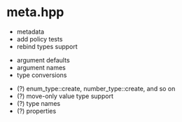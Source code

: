 # meta.hpp

- metadata
- add policy tests
- rebind types support

* argument defaults
* argument names
* type conversions

- (?) enum_type::create, number_type::create, and so on
- (?) move-only value type support
- (?) type names
- (?) properties
